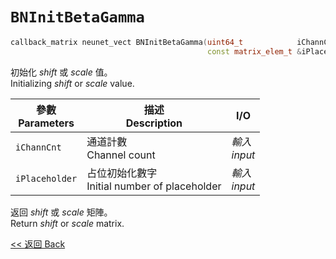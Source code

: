 # `BNInitBetaGamma`

```c++
callback_matrix neunet_vect BNInitBetaGamma(uint64_t            iChannCnt,
                                            const matrix_elem_t &iPlaceholder = 0);
```

初始化 $shift$ 或 $scale$ 值。\
Initializing $shift$ or $scale$ value.

參數<br>Parameters|描述<br>Description|I/O
-|-|-
`iChannCnt`|通道計數<br>Channel count|*輸入<br>input*
`iPlaceholder`|占位初始化數字<br>Initial number of placeholder|*輸入<br>input*

返回 $shift$ 或 $scale$ 矩陣。\
Return $shift$ or $scale$ matrix.

[<< 返回 Back](cover.md)
